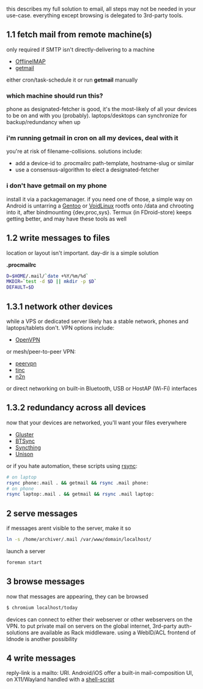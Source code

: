 this describes my full solution to email, all steps may not be needed in your use-case. everything except browsing is delegated to 3rd-party tools. 

## 1.1 fetch mail from remote machine(s)

only required if SMTP isn't directly-delivering to a machine

* [OfflineIMAP](http://offlineimap.org/)
* [getmail](http://pyropus.ca/software/getmail/)

either cron/task-schedule it or run **getmail** manually

### which machine should run this?

phone as designated-fetcher is good, it's the most-likely of all your devices to be on and with you (probably). laptops/desktops can synchronize for backup/redundancy when up

### i'm running getmail in cron on all my devices, deal with it

you're at risk of filename-collisions. solutions include:

* add a device-id to .procmailrc path-template, hostname-slug or similar
* use a consensus-algorithm to elect a designated-fetcher

### i don't have getmail on my phone

install it via a packagemanager. if you need one of those, a simple way on Android is untarring a [Gentoo](//gentoo.org) or [VoidLinux](//voidlinux.eu) rootfs onto /data and chrooting into it, after bindmounting {dev,proc,sys}. Termux (in FDroid-store) keeps getting better, and may have these tools as well

## <a id=1.2></a>1.2 write messages to files

location or layout isn't important. day-dir is a simple solution

**.procmailrc**

``` sh
D=$HOME/.mail/`date +%Y/%m/%d`
MKDIR=`test -d $D || mkdir -p $D`
DEFAULT=$D

```

## 1.3.1 network other devices

while a VPS or dedicated server likely has a stable network, phones and laptops/tablets don't. VPN options include:

* [OpenVPN](https://openvpn.net/)

or mesh/peer-to-peer VPN:

* [peervpn](http://www.peervpn.net/)
* [tinc](http://www.tinc-vpn.org/)
* [n2n](https://github.com/meyerd/n2n)

or direct networking on built-in Bluetooth, USB or HostAP (Wi-Fi) interfaces

## 1.3.2 redundancy across all devices

now that your devices are networked, you'll want your files everywhere

* [Gluster](http://www.gluster.org/)
* [BTSync](https://wiki.archlinux.org/index.php/BitTorrent_Sync)
* [Syncthing](https://syncthing.net/)
* [Unison](https://www.cis.upenn.edu/~bcpierce/unison/)

or if you hate automation, these scripts using [rsync](https://rsync.samba.org/):

``` sh
# on laptop
rsync phone:.mail . && getmail && rsync .mail phone:
# on phone
rsync laptop:.mail . && getmail && rsync .mail laptop:
```

## 2 serve messages

if messages arent visible to the server, make it so

``` sh
ln -s /home/archiver/.mail /var/www/domain/localhost/

```

launch a server

``` sh
foreman start
```

## <a id=3></a>3 browse messages

now that messages are appearing, they can be browsed

``` sh
$ chromium localhost/today
```

devices can connect to either their webserver or other webservers on the VPN. to put private mail on servers on the global internet, 3rd-party auth-solutions are available as Rack middleware. using a WebID/ACL frontend of ldnode is another possibility

## 4 write messages

reply-link is a mailto: URI. Android/iOS offer a built-in mail-composition UI, on X11/Wayland handled with a [shell-script](mailto)
